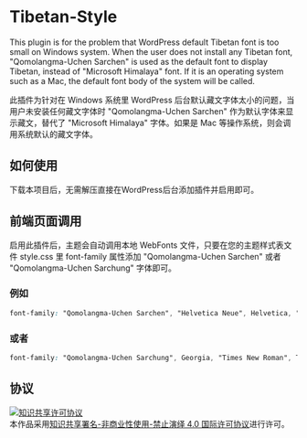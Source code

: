 # Tibetan-Style

This plugin is for the problem that WordPress default Tibetan font is too small on Windows system. When the user does not install any Tibetan font, "Qomolangma-Uchen Sarchen" is used as the default font to display Tibetan, instead of "Microsoft Himalaya" font. If it is an operating system such as a Mac, the default font body of the system will be called.

此插件为针对在 Windows 系统里 WordPress 后台默认藏文字体太小的问题，当用户未安装任何藏文字体时 "Qomolangma-Uchen Sarchen" 作为默认字体来显示藏文，替代了 "Microsoft Himalaya" 字体。如果是 Mac 等操作系统，则会调用系统默认的藏文字体。

## 如何使用
下载本项目后，无需解压直接在WordPress后台添加插件并启用即可。

## 前端页面调用
启用此插件后，主题会自动调用本地 WebFonts 文件，只要在您的主题样式表文件 style.css 里 font-family 属性添加 "Qomolangma-Uchen Sarchen" 或者 "Qomolangma-Uchen Sarchung" 字体即可。

### 例如
```css
font-family: "Qomolangma-Uchen Sarchen", "Helvetica Neue", Helvetica, "Segoe UI", Arial, sans-serif;
```

### 或者
```css
font-family: "Qomolangma-Uchen Sarchung", Georgia, "Times New Roman", Times, serif;
```

## 协议

<a rel="license" href="http://creativecommons.org/licenses/by-nc-nd/4.0/"><img alt="知识共享许可协议" style="border-width:0" src="https://i.creativecommons.org/l/by-nc-nd/4.0/88x31.png" /></a><br />本作品采用<a rel="license" href="http://creativecommons.org/licenses/by-nc-nd/4.0/">知识共享署名-非商业性使用-禁止演绎 4.0 国际许可协议</a>进行许可。